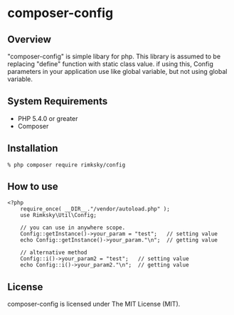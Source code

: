 # composer-config

## Overview
"composer-config" is simple libary for php.
This library is assumed to be replacing "define" function with static class value.
if using this, Config parameters in your application use like global variable,
but not using global variable.

## System Requirements
* PHP 5.4.0 or greater  
* Composer

## Installation
    % php composer require rimksky/config

## How to use
    <?php
        require_once( __DIR__."/vendor/autoload.php" );
        use Rimksky\Util\Config;

        // you can use in anywhere scope.
        Config::getInstance()->your_param = "test";   // setting value
        echo Config::getInstance()->your_param."\n";  // getting value

        // alternative method
        Config::i()->your_param2 = "test";   // setting value
        echo Config::i()->your_param2."\n";  // getting value

## License
composer-config is licensed under The MIT License (MIT).
